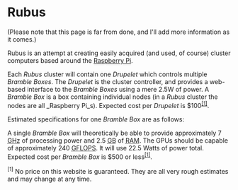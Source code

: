 # Rubus #

(Please note that this page is far from done, and I'll add more information as it comes.)

Rubus is an attempt at creating easily acquired (and used, of course) cluster computers based around the [Raspberry Pi](http://raspberrypi.org).

Each _Rubus_ cluster will contain one _Drupelet_ which controls multiple _Bramble Boxes_.
The _Drupelet_ is the cluster controller, and provides a web-based interface to the _Bramble Boxes_ using a mere 2.5W of power.
A _Bramble Box_ is a box containing individual nodes (in a _Rubus_ cluster the nodes are all _Raspberry Pi_s). Expected cost per _Drupelet_ is $100<sup><a href="#footer1">[1]</a></sup>.

Estimated specifications for one _Bramble Box_ are as follows:

A single _Bramble Box_ will theoretically be able to provide approximately 7 <abbr title="gigahertz">GHz</abbr> of processing power and 2.5 <abbr title="gigabytes">GB</abbr> of <abbr title="Random Access Memory">RAM</abbr>. The GPUs should be capable of approximately 240 <abbr title="billion floating-point operations per second">GFLOPS</abbr>. It will use 22.5 Watts of power total. Expected cost per _Bramble Box_ is $500 or less<sup><a href="#footer1">[1]</a></sup>.



<sup name="footer1" id="footer1">[1]</sup> No price on this website is guaranteed. They are all very rough estimates and may change at any time.
